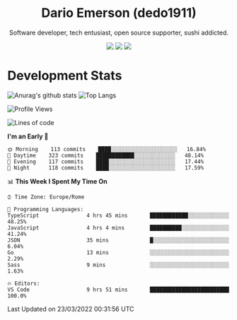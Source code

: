 <div align="center">
  
# Dario Emerson (dedo1911)
Software developer, tech entusiast, open source supporter, sushi addicted.

[![](https://img.shields.io/badge/-Linkedin-informational?style=for-the-badge&logo=linkedin&logoColor=white&color=2867B2)](http://linkedin.com/in/dedo1911)
[![](https://img.shields.io/badge/-Telegram-informational?style=for-the-badge&logo=telegram&logoColor=white&color=0088cc)](https://t.me/dedo1911)
[![](https://img.shields.io/badge/-Facebook-informational?style=for-the-badge&logo=facebook&logoColor=white&color=3b5998)](https://fb.com/dedo1911)

</div>

# Development Stats

![Anurag's github stats](https://github-readme-stats.vercel.app/api?username=dedo1911&count_private=true&show_icons=true&theme=chartreuse-dark)
![Top Langs](https://github-readme-stats.vercel.app/api/top-langs/?username=dedo1911&theme=chartreuse-dark&layout=compact)

<!--START_SECTION:waka-->
![Profile Views](http://img.shields.io/badge/Profile%20Views-1-blue)

![Lines of code](https://img.shields.io/badge/From%20Hello%20World%20I%27ve%20Written-51%20Thousand%20lines%20of%20code-blue)

**I'm an Early 🐤** 

```text
🌞 Morning    113 commits    ████░░░░░░░░░░░░░░░░░░░░░   16.84% 
🌆 Daytime    323 commits    ████████████░░░░░░░░░░░░░   48.14% 
🌃 Evening    117 commits    ████░░░░░░░░░░░░░░░░░░░░░   17.44% 
🌙 Night      118 commits    ████░░░░░░░░░░░░░░░░░░░░░   17.59%

```


📊 **This Week I Spent My Time On** 

```text
⌚︎ Time Zone: Europe/Rome

💬 Programming Languages: 
TypeScript               4 hrs 45 mins       ████████████░░░░░░░░░░░░░   48.25% 
JavaScript               4 hrs 4 mins        ██████████░░░░░░░░░░░░░░░   41.24% 
JSON                     35 mins             █░░░░░░░░░░░░░░░░░░░░░░░░   6.04% 
Go                       13 mins             ░░░░░░░░░░░░░░░░░░░░░░░░░   2.29% 
Sass                     9 mins              ░░░░░░░░░░░░░░░░░░░░░░░░░   1.63%

🔥 Editors: 
VS Code                  9 hrs 51 mins       █████████████████████████   100.0%

```


 Last Updated on 23/03/2022 00:31:56 UTC
<!--END_SECTION:waka-->

<!--
**dedo1911/dedo1911** is a ✨ _special_ ✨ repository because its `README.md` (this file) appears on your GitHub profile.

Here are some ideas to get you started:

- 🔭 I’m currently working on ...
- 🌱 I’m currently learning ...
- 👯 I’m looking to collaborate on ...
- 🤔 I’m looking for help with ...
- 💬 Ask me about ...
- 📫 How to reach me: ...
- 😄 Pronouns: ...
- ⚡ Fun fact: ...
-->
